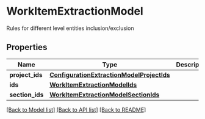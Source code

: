 # WorkItemExtractionModel

Rules for different level entities inclusion/exclusion

## Properties
Name | Type | Description | Notes
------------ | ------------- | ------------- | -------------
**project_ids** | [**ConfigurationExtractionModelProjectIds**](ConfigurationExtractionModelProjectIds.md) |  | [optional] 
**ids** | [**WorkItemExtractionModelIds**](WorkItemExtractionModelIds.md) |  | [optional] 
**section_ids** | [**WorkItemExtractionModelSectionIds**](WorkItemExtractionModelSectionIds.md) |  | [optional] 

[[Back to Model list]](../README.md#documentation-for-models) [[Back to API list]](../README.md#documentation-for-api-endpoints) [[Back to README]](../README.md)


